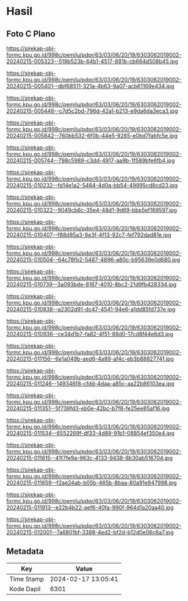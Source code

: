 # Hasil

## Foto C Plano

https://sirekap-obj-formc.kpu.go.id/998c/pemilu/pdpr/63/03/06/20/19/6303062019002-20240215-005323--519b523b-64b1-4517-881b-cb664d508b45.jpg

https://sirekap-obj-formc.kpu.go.id/998c/pemilu/pdpr/63/03/06/20/19/6303062019002-20240215-005401--dbf68511-321a-4b63-9a07-acb61169e434.jpg

https://sirekap-obj-formc.kpu.go.id/998c/pemilu/pdpr/63/03/06/20/19/6303062019002-20240215-005448--c7d5c2bd-796d-42a1-b213-e9da6da3eca3.jpg

https://sirekap-obj-formc.kpu.go.id/998c/pemilu/pdpr/63/03/06/20/19/6303062019002-20240215-005842--760bb532-6f0b-44e5-9285-e0bd7fabfc5e.jpg

https://sirekap-obj-formc.kpu.go.id/998c/pemilu/pdpr/63/03/06/20/19/6303062019002-20240215-005744--798c5989-c3dd-4917-aa9b-1f589bfe6fb4.jpg

https://sirekap-obj-formc.kpu.go.id/998c/pemilu/pdpr/63/03/06/20/19/6303062019002-20240215-010232--fd14e1a2-5464-4d0a-bb54-49995cd8cd23.jpg

https://sirekap-obj-formc.kpu.go.id/998c/pemilu/pdpr/63/03/06/20/19/6303062019002-20240215-010322--9049cb6c-35e4-48d1-9d69-bbe5ef169597.jpg

https://sirekap-obj-formc.kpu.go.id/998c/pemilu/pdpr/63/03/06/20/19/6303062019002-20240215-010407--f88d85a3-9e3f-4f13-92c7-fef792dad81e.jpg

https://sirekap-obj-formc.kpu.go.id/998c/pemilu/pdpr/63/03/06/20/19/6303062019002-20240215-010504--64c78fb2-5487-4896-a80c-b95639e0d680.jpg

https://sirekap-obj-formc.kpu.go.id/998c/pemilu/pdpr/63/03/06/20/19/6303062019002-20240215-010739--3a093bde-8167-4010-8bc2-21d9fb428334.jpg

https://sirekap-obj-formc.kpu.go.id/998c/pemilu/pdpr/63/03/06/20/19/6303062019002-20240215-010838--a2302d91-dc47-4541-94e6-a1dd85fd737e.jpg

https://sirekap-obj-formc.kpu.go.id/998c/pemilu/pdpr/63/03/06/20/19/6303062019002-20240215-010936--ce34d1b7-fa82-4f51-88d0-17cd8f44e6d3.jpg

https://sirekap-obj-formc.kpu.go.id/998c/pemilu/pdpr/63/03/06/20/19/6303062019002-20240215-011156--6e1a049b-aed6-4a89-af4c-eb3b88827741.jpg

https://sirekap-obj-formc.kpu.go.id/998c/pemilu/pdpr/63/03/06/20/19/6303062019002-20240215-011246--149346f8-cfdd-4daa-a85c-aa22b86103ea.jpg

https://sirekap-obj-formc.kpu.go.id/998c/pemilu/pdpr/63/03/06/20/19/6303062019002-20240215-011351--5f739fd3-eb0e-42bc-b7f8-fe25ee85af16.jpg

https://sirekap-obj-formc.kpu.go.id/998c/pemilu/pdpr/63/03/06/20/19/6303062019002-20240215-011534--6552269f-df33-4d89-91b1-08854ef350e4.jpg

https://sirekap-obj-formc.kpu.go.id/998c/pemilu/pdpr/63/03/06/20/19/6303062019002-20240215-011615--41f7fe9a-963c-4133-9438-6b30ab516704.jpg

https://sirekap-obj-formc.kpu.go.id/998c/pemilu/pdpr/63/03/06/20/19/6303062019002-20240215-011659--f2ae24ab-b05b-465b-8baa-80a91e847998.jpg

https://sirekap-obj-formc.kpu.go.id/998c/pemilu/pdpr/63/03/06/20/19/6303062019002-20240215-011913--e22b4b22-aef6-40fa-990f-964d1a20aa40.jpg

https://sirekap-obj-formc.kpu.go.id/998c/pemilu/pdpr/63/03/06/20/19/6303062019002-20240215-012001--7a6801bf-3388-4ed2-bf2d-b12d0e06c6a7.jpg


## Metadata

| Key        | Value               |
| ---------- | ------------------- |
| Time Stamp | 2024-02-17 13:05:41 |
| Kode Dapil | 6301                |



